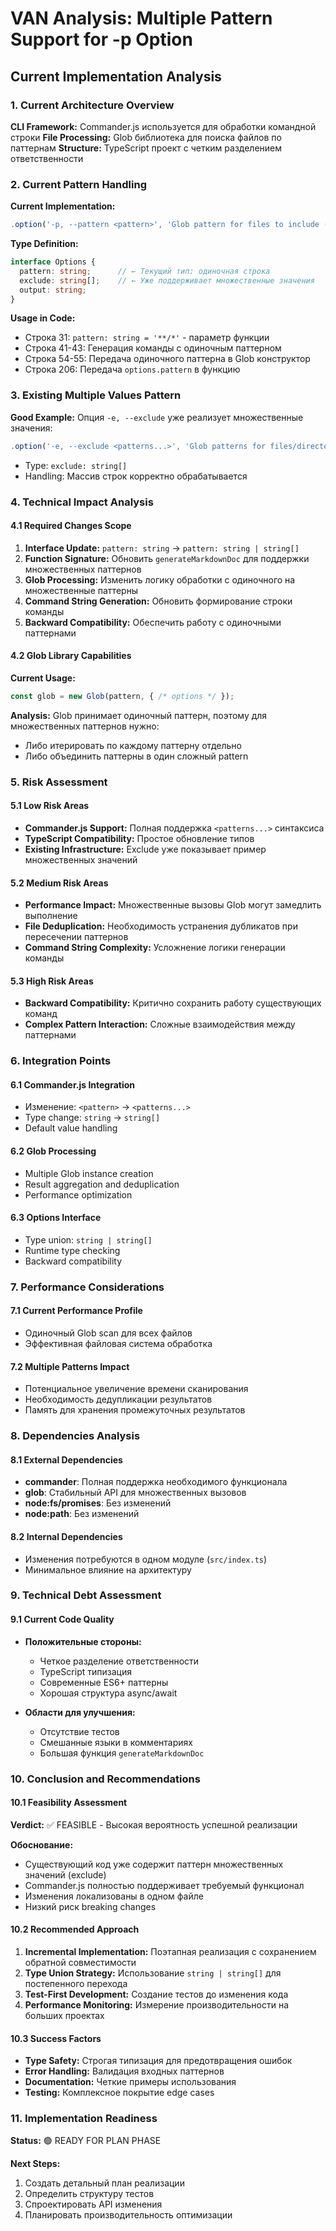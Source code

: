# VAN Analysis: Multiple Pattern Support for -p Option

## Current Implementation Analysis

### 1. Current Architecture Overview
**CLI Framework:** Commander.js используется для обработки командной строки
**File Processing:** Glob библиотека для поиска файлов по паттернам
**Structure:** TypeScript проект с четким разделением ответственности

### 2. Current Pattern Handling
**Current Implementation:**
```typescript
.option('-p, --pattern <pattern>', 'Glob pattern for files to include (default: **/*)', '**/*')
```

**Type Definition:**
```typescript
interface Options {
  pattern: string;      // ← Текущий тип: одиночная строка
  exclude: string[];    // ← Уже поддерживает множественные значения
  output: string;
}
```

**Usage in Code:**
- Строка 31: `pattern: string = '**/*'` - параметр функции
- Строка 41-43: Генерация команды с одиночным паттерном
- Строка 54-55: Передача одиночного паттерна в Glob конструктор
- Строка 206: Передача `options.pattern` в функцию

### 3. Existing Multiple Values Pattern
**Good Example:** Опция `-e, --exclude` уже реализует множественные значения:
```typescript
.option('-e, --exclude <patterns...>', 'Glob patterns for files/directories to exclude', [])
```
- Type: `exclude: string[]`
- Handling: Массив строк корректно обрабатывается

### 4. Technical Impact Analysis

#### 4.1 Required Changes Scope
1. **Interface Update:** `pattern: string` → `pattern: string | string[]`
2. **Function Signature:** Обновить `generateMarkdownDoc` для поддержки множественных паттернов
3. **Glob Processing:** Изменить логику обработки с одиночного на множественные паттерны
4. **Command String Generation:** Обновить формирование строки команды
5. **Backward Compatibility:** Обеспечить работу с одиночными паттернами

#### 4.2 Glob Library Capabilities
**Current Usage:**
```typescript
const glob = new Glob(pattern, { /* options */ });
```

**Analysis:** Glob принимает одиночный паттерн, поэтому для множественных паттернов нужно:
- Либо итерировать по каждому паттерну отдельно
- Либо объединить паттерны в один сложный pattern

### 5. Risk Assessment

#### 5.1 Low Risk Areas
- **Commander.js Support:** Полная поддержка `<patterns...>` синтаксиса
- **TypeScript Compatibility:** Простое обновление типов
- **Existing Infrastructure:** Exclude уже показывает пример множественных значений

#### 5.2 Medium Risk Areas
- **Performance Impact:** Множественные вызовы Glob могут замедлить выполнение
- **File Deduplication:** Необходимость устранения дубликатов при пересечении паттернов
- **Command String Complexity:** Усложнение логики генерации команды

#### 5.3 High Risk Areas
- **Backward Compatibility:** Критично сохранить работу существующих команд
- **Complex Pattern Interaction:** Сложные взаимодействия между паттернами

### 6. Integration Points

#### 6.1 Commander.js Integration
- Изменение: `<pattern>` → `<patterns...>`
- Type change: `string` → `string[]`
- Default value handling

#### 6.2 Glob Processing
- Multiple Glob instance creation
- Result aggregation and deduplication
- Performance optimization

#### 6.3 Options Interface
- Type union: `string | string[]`
- Runtime type checking
- Backward compatibility

### 7. Performance Considerations

#### 7.1 Current Performance Profile
- Одиночный Glob scan для всех файлов
- Эффективная файловая система обработка

#### 7.2 Multiple Patterns Impact
- Потенциальное увеличение времени сканирования
- Необходимость дедупликации результатов
- Память для хранения промежуточных результатов

### 8. Dependencies Analysis

#### 8.1 External Dependencies
- **commander**: Полная поддержка необходимого функционала
- **glob**: Стабильный API для множественных вызовов
- **node:fs/promises**: Без изменений
- **node:path**: Без изменений

#### 8.2 Internal Dependencies
- Изменения потребуются в одном модуле (`src/index.ts`)
- Минимальное влияние на архитектуру

### 9. Technical Debt Assessment

#### 9.1 Current Code Quality
- **Положительные стороны:**
  - Четкое разделение ответственности
  - TypeScript типизация
  - Современные ES6+ паттерны
  - Хорошая структура async/await

- **Области для улучшения:**
  - Отсутствие тестов
  - Смешанные языки в комментариях
  - Большая функция `generateMarkdownDoc`

### 10. Conclusion and Recommendations

#### 10.1 Feasibility Assessment
**Verdict:** ✅ FEASIBLE - Высокая вероятность успешной реализации

**Обоснование:**
- Существующий код уже содержит паттерн множественных значений (exclude)
- Commander.js полностью поддерживает требуемый функционал
- Изменения локализованы в одном файле
- Низкий риск breaking changes

#### 10.2 Recommended Approach
1. **Incremental Implementation:** Поэтапная реализация с сохранением обратной совместимости
2. **Type Union Strategy:** Использование `string | string[]` для постепенного перехода
3. **Test-First Development:** Создание тестов до изменения кода
4. **Performance Monitoring:** Измерение производительности на больших проектах

#### 10.3 Success Factors
- **Type Safety:** Строгая типизация для предотвращения ошибок
- **Error Handling:** Валидация входных паттернов
- **Documentation:** Четкие примеры использования
- **Testing:** Комплексное покрытие edge cases

### 11. Implementation Readiness
**Status:** 🟢 READY FOR PLAN PHASE

**Next Steps:**
1. Создать детальный план реализации
2. Определить структуру тестов
3. Спроектировать API изменения
4. Планировать производительность оптимизации